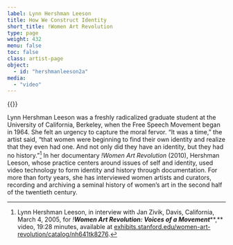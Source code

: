 ```yaml
---
label: Lynn Hershman Leeson
title: How We Construct Identity
short_title: !Women Art Revolution
type: page
weight: 432
menu: false
toc: false
class: artist-page
object:
  - id: "hershmanleeson2a"
media:
  - "video"
---
```

{{<q-figure id="hershmanleeson2a">}}

Lynn Hershman Leeson was a freshly radicalized graduate student at the University of California, Berkeley, when the Free Speech Movement began in 1964. She felt an urgency to capture the moral fervor. “It was a time,” the artist said, “that women were beginning to find their own identity and realize that they even had one. And not only did they have an identity, but they had no history.”[^1] In her documentary *!Women Art Revolution* (2010), Hershman Leeson, whose practice centers around issues of self and identity, used video technology to form identity and history through documentation. For more than forty years, she has interviewed women artists and curators, recording and archiving a seminal history of women’s art in the second half of the twentieth century.

[^1]: Lynn Hershman Leeson, in interview with Jan Zivik, Davis, California, March 4, 2005, for *!**Women Art Revolution: Voices of a Movement*****,** video, 19:28 minutes, available at [exhibits.stanford.edu/women-art-revolution/catalog/nh641tk8276](https://exhibits.stanford.edu/women-art-revolution/catalog/nh641tk8276).
